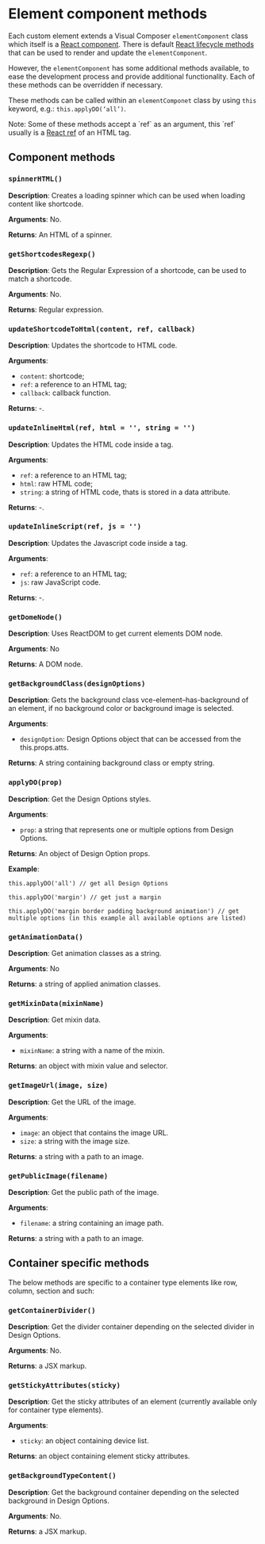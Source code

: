 # Element component methods

Each custom element extends a Visual Composer `elementComponent` class which itself is a <a href="https://reactjs.org/docs/react-component.html" target="_blank">React component</a>. There is default <a href="https://reactjs.org/docs/state-and-lifecycle.html" target="_blank">React lifecycle methods</a> that can be used to render and update the `elementComponent`.

However, the `elementComponent` has some additional methods available, to ease the development process and provide additional functionality. Each of these methods can be overridden if necessary.

These methods can be called within an `elementComponet` class by using `this` keyword, e.g.: `this.applyDO(‘all’)`.

<aside class="notice">
Note: Some of these methods accept a `ref` as an argument, this `ref` usually is a <a href="https://reactjs.org/docs/refs-and-the-dom.html" target="_blank">React ref</a> of an HTML tag.
</aside>

## Component methods

### `spinnerHTML()`

**Description**: Creates a loading spinner which can be used when loading content like shortcode.

**Arguments**: No.

**Returns**: An HTML of a spinner.


### `getShortcodesRegexp()`

**Description**: Gets the Regular Expression of a shortcode, can be used to match a shortcode.

**Arguments**: No.

**Returns**: Regular expression.


### `updateShortcodeToHtml(content, ref, callback)`

**Description**: Updates the shortcode to HTML code.

**Arguments**:

* `content`: shortcode;
* `ref`: a reference to an HTML tag;
* `callback`: callback function.

**Returns**: -.


### `updateInlineHtml(ref, html = '', string = '')`

**Description**: Updates the HTML code inside a tag.

**Arguments**:

* `ref`: a reference to an HTML tag;
* `html`: raw HTML code;
* `string`: a string of HTML code, thats is stored in a data attribute.

**Returns**: -.


### `updateInlineScript(ref, js = '')`

**Description**: Updates the Javascript code inside a tag.

**Arguments**:

* `ref`: a reference to an HTML tag;
* `js`: raw JavaScript code.

**Returns**: -.


### `getDomeNode()`

**Description**: Uses ReactDOM to get current elements DOM node.

**Arguments**: No

**Returns**: A DOM node.


### `getBackgroundClass(designOptions)`

**Description**: Gets the background class  vce-element–has-background of an element, if no background color or background image is selected.

**Arguments**:

* `designOption`: Design Options object that can be accessed from the this.props.atts.

**Returns**: A string containing background class or empty string.


### `applyDO(prop)`

**Description**: Get the Design Options styles.

**Arguments**:

* `prop`: a string that represents one or multiple options from Design Options.

**Returns**: An object of Design Option props.

**Example**:

`this.applyDO('all') // get all Design Options`

`this.applyDO('margin') // get just a margin`

`this.applyDO('margin border padding background animation') // get multiple options (in this example all available options are listed)`


### `getAnimationData()`

**Description**: Get animation classes as a string.

**Arguments**: No

**Returns**: a string of applied animation classes.


### `getMixinData(mixinName)`

**Description**: Get mixin data.

**Arguments**:

* `mixinName`: a string with a name of the mixin.

**Returns**: an object with mixin value and selector.


### `getImageUrl(image, size)`

**Description**: Get the URL of the image.

**Arguments**:

* `image`: an object that contains the image URL.
* `size`: a string with the image size.

**Returns**: a string with a path to an image.


### `getPublicImage(filename)`

**Description**: Get the public path of the image.

**Arguments**:

* `filename`: a string containing an image path.

**Returns**: a string with a path to an image.


## Container specific methods

The below methods are specific to a container type elements like row, column, section and such:

### `getContainerDivider()`

**Description**: Get the divider container depending on the selected divider in Design Options.

**Arguments**: No.

**Returns**: a JSX markup.


### `getStickyAttributes(sticky)`

**Description**: Get the sticky attributes of an element (currently available only for container type elements).

**Arguments**:

* `sticky`: an object containing device list.

**Returns**: an object containing element sticky attributes.


### `getBackgroundTypeContent()`

**Description**: Get the background container depending on the selected background in Design Options.

**Arguments**: No.

**Returns**: a JSX markup.